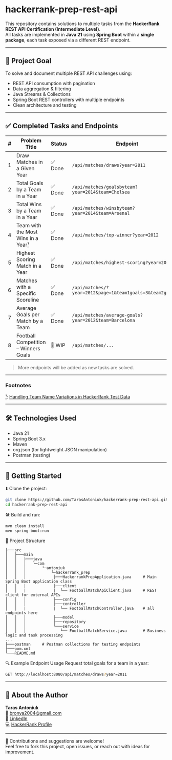 # hackerrank-prep-rest-api

This repository contains solutions to multiple tasks from the **HackerRank REST API Certification (Intermediate Level)**.  
All tasks are implemented in **Java 21** using **Spring Boot** within a **single package**, each task exposed via a different REST endpoint.

---

## 🎯 Project Goal

To solve and document multiple REST API challenges using:

- REST API consumption with pagination
- Data aggregation & filtering
- Java Streams & Collections
- Spring Boot REST controllers with multiple endpoints
- Clean architecture and testing

---

## ✅ Completed Tasks and Endpoints

| # | Problem Title                                     | Status | Endpoint                  		                               |
|---|---------------------------------------------------|--------|------------------------------------------------------------|
| 1 | Draw Matches in a Given Year	                     | ✅ Done | `/api/matches/draws?year=2011`                             |
| 2 | Total Goals by a Team in a Year                   | ✅ Done | `/api/matches/goalsbyteam?year=2014&team=Chelsea`          |       
| 3 | Total Wins by a Team in a Year                    | ✅ Done | `/api/matches/winsbyteam?year=2014&team=Arsenal`           |
| 4 | Team with the Most Wins in a Year[¹](#footnote-1) | ✅ Done | `/api/matches/top-winner?year=2012`                        |
| 5 | Highest Scoring Match in a Year                   | ✅ Done | `/api/matches/highest-scoring?year=2012`                   |
| 6 | Matches with a Specific Scoreline                 | ✅ Done | `/api/matches/?year=2012&page=1&team1goals=3&team2goals=1` |
| 7 | Average Goals per Match by a Team                 | ✅ Done | `/api/matches/average-goals?year=2012&team=Barcelona`      |
| 8 | Football Competition – Winners Goals              | 🚧 WIP | `/api/matches/...`                                         |
> More endpoints will be added as new tasks are solved.
---

### Footnotes

[¹](#footnote-1): [Handling Team Name Variations in HackerRank Test Data](./docs/team-win-analysis.md)

---

## 🛠️ Technologies Used

- Java 21
- Spring Boot 3.x
- Maven
- org.json (for lightweight JSON manipulation)
- Postman (testing)


---

## 🚀 Getting Started

⬇️ Clone the project:
```bash
git clone https://github.com/TarasAntoniuk/hackerrank-prep-rest-api.git
cd hackerrank-prep-rest-api
```

🛠️ Build and run:
```bash
mvn clean install
mvn spring-boot:run
```

📁 Project Structure
```
├───src
│   ├───main
│   │   ├───java
│   │   │   └─com
│   │   │       └─antoniuk
│   │   │           └─hackerrank_prep
│   │   │            ├───HackerrankPrepApplication.java 	# Main Spring Boot application class
│   │   │            ├───client
│   │   |            |	└── FootballMatchApiClient.java 	# REST client for external APIs
│   │   │            ├───config
│   │   │            ├───controller
│   │   |            |	└── FootballMatchController.java 	# all endpoints here
│   │   │            ├───model
│   │   │            ├───repository
│   │   │            └───service
│   │   │               └── FootballMatchService.java     	# Business logic and task processing
...
├───postman 	# Postman collections for testing endpoints
├───pom.xml
└───README.md
```

🔍 Example Endpoint Usage
Request total goals for a team in a year:

```bash
GET http://localhost:8080/api/matches/draws?year=2011
```

---

## 👤 About the Author

**Taras Antoniuk**  
📧 [bronya2004@gmail.com](mailto:bronya2004@gmail.com)  
🔗 [LinkedIn](https://www.linkedin.com/in/taras-antoniuk-7a550816a/)  
💻 [HackerRank Profile](https://www.hackerrank.com/profile/bronya2004)

---

🤝 Contributions and suggestions are welcome!  
Feel free to fork this project, open issues, or reach out with ideas for improvement.

